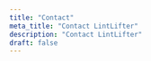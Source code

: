 ```yaml
---
title: "Contact"
meta_title: "Contact LintLifter"
description: "Contact LintLifter"
draft: false
---
```

